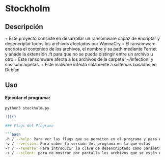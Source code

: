 # Stockholm

## Descripción

◦ Este proyecto consiste en desarrollar un ransomware capaz de encriptar y desencriptar todos los archivos afectados por WannaCry
◦ El ransomware encripta el contenido de los archivos, el nombre y su path mediante Fernet y añade la extensión .ft para que no se pueda distingir entre un archivo u otro
◦ Este ransomware afecta a los archivos de la carpeta '~/infection' y sus subcarpetas.
◦ Este malware infecta solamente a sistemas basados en Debian


## Uso

#### Ejecutar el programa:

```bash
python3 stockholm.py

![]()

### Flags del Programa

```bash
-h / --help: Para ver las flags que se permiten en el programa y para qué sirven
-v / --version: Para saber la versión del programa en la que estas
-r / --reverse: Para introducir la clave de desencriptado como parámetro
-s / --silent: para no mostrar por pantalla los archivos que se están encriptando
